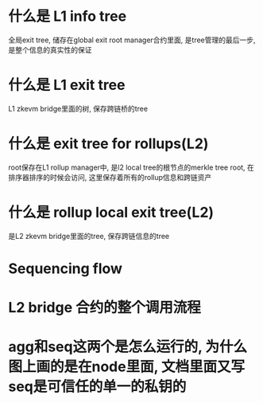 # 什么是 L1 info tree
全局exit tree, 储存在global exit root manager合约里面, 是tree管理的最后一步, 是整个信息的真实性的保证

# 什么是 L1 exit tree

L1 zkevm bridge里面的树, 保存跨链桥的tree

# 什么是 exit tree for rollups(L2)

root保存在L1 rollup manager中, 是l2 local tree的根节点的merkle tree root, 在排序器排序的时候会访问, 这里保存着所有的rollup信息和跨链资产

# 什么是 rollup local exit tree(L2)

是L2 zkevm bridge里面的tree,  保存跨链信息的tree

# Sequencing flow




# L2 bridge 合约的整个调用流程




# agg和seq这两个是怎么运行的, 为什么图上画的是在node里面, 文档里面又写seq是可信任的单一的私钥的
